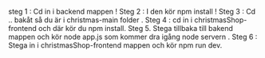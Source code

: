 steg 1 : Cd in i backend mappen !
Steg 2 : I den kör npm install !
Steg 3 : Cd .. bakåt så du är i christmas-main folder .
Steg 4 : cd in i christmasShop-frontend och där kör du npm install.
Steg 5. Stega tillbaka till bakend mappen och kör node app.js som kommer dra igång node servern .
Steg 6 : Stega in i christmasShop-frontend mappen och kör npm run dev.
